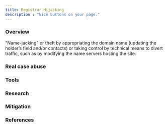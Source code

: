 ```yaml
---
title: Registrar Hijacking
description : "Nice buttons on your page."
---
```


### Overview <a id="chapter-1"></a>

"Name-jacking" or theft by appropriating the domain name (updating the holder’s
field and/or contacts) or taking control by technical means to divert traffic, such as by
modifying the name servers hosting the site.


### Real case abuse<a id="chapter-2"></a>

### Tools <a id="chapter-3"></a>

### Research <a id="chapter-4"></a>

### Mitigation <a id="chapter-5"></a>

### References <a id="chapter-6"></a>
